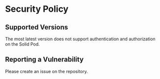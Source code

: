 # Security Policy

## Supported Versions

The most latest version does not support authentication and authorization on the Solid Pod. 

## Reporting a Vulnerability

Please create an issue on the repository.
